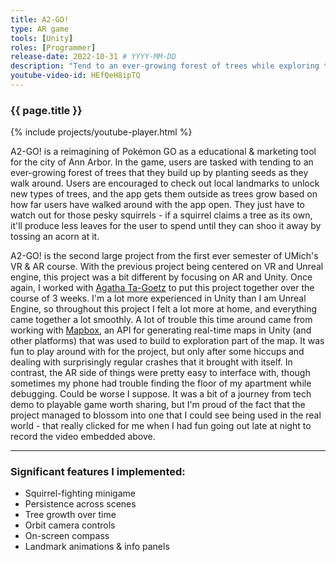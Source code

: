 ```yaml
---
title: A2-GO!
type: AR game
tools: [Unity]
roles: [Programmer]
release-date: 2022-10-31 # YYYY-MM-DD
description: "Tend to an ever-growing forest of trees while exploring the sights of Ann Arbor in this mobile AR experience! Just don't forget to fend off those pesky squirrels while you're here..."
youtube-video-id: HEfQeH8ipTQ
---
```


### {{ page.title }}

{% include projects/youtube-player.html %}

A2-GO! is a reimagining of Pokémon GO as a educational & marketing tool for the city of Ann Arbor. In the game, users are tasked with tending to an ever-growing forest of trees that they build up by planting seeds as they walk around. Users are encouraged to check out local landmarks to unlock new types of trees, and the app gets them outside as trees grow based on how far users have walked around with the app open. They just have to watch out for those pesky squirrels - if a squirrel claims a tree as its own, it'll produce less leaves for the user to spend until they can shoo it away by tossing an acorn at it.

A2-GO! is the second large project from the first ever semester of UMich's VR & AR course. With the previous project being centered on VR and Unreal engine, this project was a bit different by focusing on AR and Unity. Once again, I worked with [Agatha Ta-Goetz](https://github.com/agathata) to put this project together over the course of 3 weeks. I'm a lot more experienced in Unity than I am Unreal Engine, so throughout this project I felt a lot more at home, and everything came together a lot smoothly. A lot of trouble this time around came from working with [Mapbox](https://www.mapbox.com/), an API for generating real-time maps in Unity (and other platforms) that was used to build to exploration part of the map. It was fun to play around with for the project, but only after some hiccups and dealing with surprisingly regular crashes that it brought with itself. In contrast, the AR side of things were pretty easy to interface with, though sometimes my phone had trouble finding the floor of my apartment while debugging. Could be worse I suppose. It was a bit of a journey from tech demo to playable game worth sharing, but I'm proud of the fact that the project managed to blossom into one that I could see being used in the real world - that really clicked for me when I had fun going out late at night to record the video embedded above.

---

### Significant features I implemented:
* Squirrel-fighting minigame
* Persistence across scenes
* Tree growth over time
* Orbit camera controls
* On-screen compass
* Landmark animations & info panels

